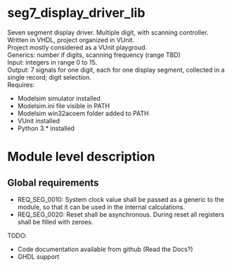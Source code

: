 # seg7_display_driver_lib
Seven segment display driver. Multiple digit, with scanning controller. Written in VHDL, project organized in VUnit.\
Project mostly considered as a VUnit playgroud.\
Generics: number if digits, scanning frequency (range TBD)\
Input: integers in range 0 to 15.\
Output: 7 signals for one digit, each for one display segment, collected in a single record; digit selection.\
Requires:
* Modelsim simulator installed
* Modelsim.ini file visible in PATH
* Modelsim win32acoem folder added to PATH
* VUnit installed
* Python 3.* installed

# Module level description

## Global requirements

* REQ_SEG_0010: System clock value shall be passed as a generic to the module, so that it can be used in the internal calculations.
* REQ_SEG_0020: Reset shall be asynchronous. During reset all registers shall be filled with zeroes.

TODO:
* Code documentation available from github (Read the Docs?)
* GHDL support